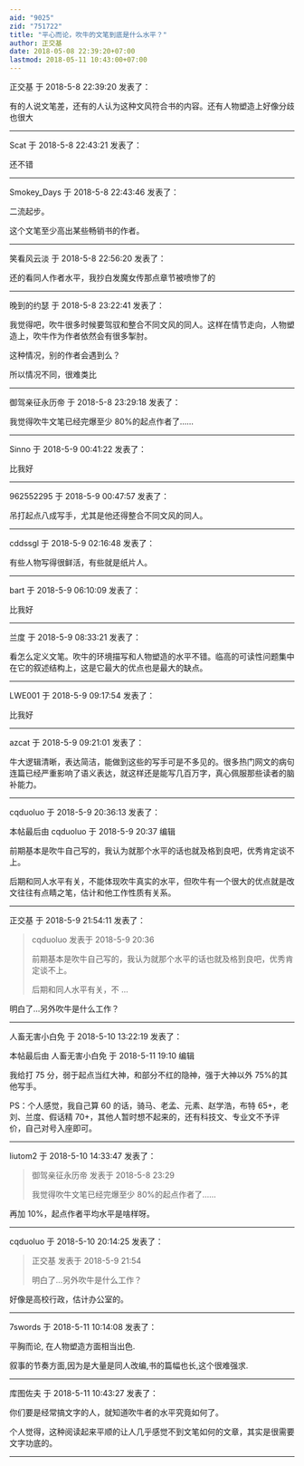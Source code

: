 ```yaml
---
aid: "9025"
zid: "751722"
title: "平心而论，吹牛的文笔到底是什么水平？"
author: 正交基
date: 2018-05-08 22:39:20+07:00
lastmod: 2018-05-11 10:43:00+07:00
---
```


正交基 于 2018-5-8 22:39:20 发表了：

有的人说文笔差，还有的人认为这种文风符合书的内容。还有人物塑造上好像分歧也很大

---

Scat 于 2018-5-8 22:43:21 发表了：

还不错

---

Smokey_Days 于 2018-5-8 22:43:46 发表了：

二流起步。

这个文笔至少高出某些畅销书的作者。

---

笑看风云淡 于 2018-5-8 22:56:20 发表了：

还的看同人作者水平，我抄白发魔女传那点章节被喷惨了的

---

晚到的约瑟 于 2018-5-8 23:22:41 发表了：

我觉得吧，吹牛很多时候要驾驭和整合不同文风的同人。这样在情节走向，人物塑造上，吹牛作为作者依然会有很多掣肘。

这种情况，别的作者会遇到么？

所以情况不同，很难类比

---

御驾亲征永历帝 于 2018-5-8 23:29:18 发表了：

我觉得吹牛文笔已经完爆至少 80%的起点作者了……

---

Sinno 于 2018-5-9 00:41:22 发表了：

比我好

---

962552295 于 2018-5-9 00:47:57 发表了：

吊打起点八成写手，尤其是他还得整合不同文风的同人。

---

cddssgl 于 2018-5-9 02:16:48 发表了：

有些人物写得很鲜活，有些就是纸片人。

---

bart 于 2018-5-9 06:10:09 发表了：

比我好

---

兰度 于 2018-5-9 08:33:21 发表了：

看怎么定义文笔。吹牛的环境描写和人物塑造的水平不错。临高的可读性问题集中在它的叙述结构上，这是它最大的优点也是最大的缺点。

---

LWE001 于 2018-5-9 09:17:54 发表了：

比我好

---

azcat 于 2018-5-9 09:21:01 发表了：

牛大逻辑清晰，表达简洁，能做到这些的写手可是不多见的。很多热门网文的病句连篇已经严重影响了语义表达，就这样还是能写几百万字，真心佩服那些读者的脑补能力。

---

cqduoluo 于 2018-5-9 20:36:13 发表了：

本帖最后由 cqduoluo 于 2018-5-9 20:37 编辑

前期基本是吹牛自己写的，我认为就那个水平的话也就及格到良吧，优秀肯定谈不上。

后期和同人水平有关，不能体现吹牛真实的水平，但吹牛有一个很大的优点就是改文往往有点睛之笔，估计和他工作性质有关系。

---

正交基 于 2018-5-9 21:54:11 发表了：

> cqduoluo 发表于 2018-5-9 20:36
>
> 前期基本是吹牛自己写的，我认为就那个水平的话也就及格到良吧，优秀肯定谈不上。
>
> 后期和同人水平有关，不 ...

明白了…另外吹牛是什么工作？

---

人畜无害小白免 于 2018-5-10 13:22:19 发表了：

本帖最后由 人畜无害小白免 于 2018-5-11 19:10 编辑

我给打 75 分，弱于起点当红大神，和部分不红的隐神，强于大神以外 75%的其他写手。

PS：个人感觉，我自己算 60 的话，骑马、老孟、元素、赵学浩，布特 65+，老刘、兰度、假话精 70+，其他人暂时想不起来的，还有科技文、专业文不予评价，自己对号入座即可。

---

liutom2 于 2018-5-10 14:33:47 发表了：

> 御驾亲征永历帝 发表于 2018-5-8 23:29
>
> 我觉得吹牛文笔已经完爆至少 80%的起点作者了……

再加 10%，起点作者平均水平是啥样呀。

---

cqduoluo 于 2018-5-10 20:14:25 发表了：

> 正交基 发表于 2018-5-9 21:54
>
> 明白了…另外吹牛是什么工作？

好像是高校行政，估计办公室的。

---

7swords 于 2018-5-11 10:14:08 发表了：

平胸而论, 在人物塑造方面相当出色.

叙事的节奏方面,因为是大量是同人改编,书的篇幅也长,这个很难强求.

---

库图佐夫 于 2018-5-11 10:43:27 发表了：

你们要是经常搞文字的人，就知道吹牛者的水平究竟如何了。

个人觉得，这种阅读起来平顺的让人几乎感觉不到文笔如何的文章，其实是很需要文字功底的。

---

